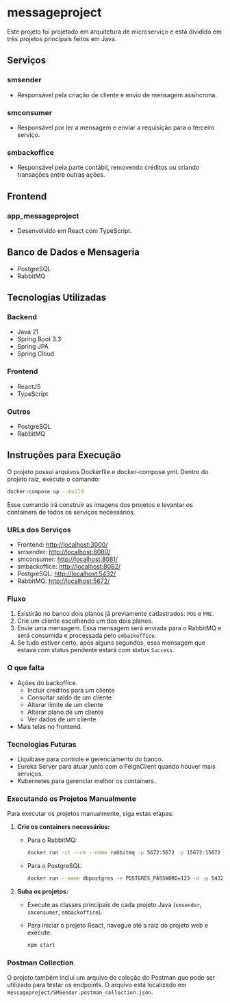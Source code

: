 # messageproject

Este projeto foi projetado em arquitetura de microserviço e está dividido em três projetos principais feitos em Java.

## Serviços

### smsender
- Responsável pela criação de cliente e envio de mensagem assíncrona.

### smconsumer
- Responsável por ler a mensagem e enviar a requisição para o terceiro serviço.

### smbackoffice
- Responsável pela parte contábil, removendo créditos ou criando transações entre outras ações.

## Frontend

### app_messageproject
- Desenvolvido em React com TypeScript.

## Banco de Dados e Mensageria

- PostgreSQL
- RabbitMQ

## Tecnologias Utilizadas

### Backend
- Java 21
- Spring Boot 3.3
- Spring JPA
- Spring Cloud

### Frontend
- ReactJS
- TypeScript

### Outros
- PostgreSQL
- RabbitMQ

## Instruções para Execução

O projeto possui arquivos Dockerfile e docker-compose.yml. Dentro do projeto raiz, execute o comando:

```sh
docker-compose up --build
```

Esse comando irá construir as imagens dos projetos e levantar os containers de todos os serviços necessários.

### URLs dos Serviços
- Frontend: [http://localhost:3000/](http://localhost:3000/)
- smsender: [http://localhost:8080/](http://localhost:8080/)
- smconsumer: [http://localhost:8081/](http://localhost:8081/)
- smbackoffice: [http://localhost:8082/](http://localhost:8082/)
- PostgreSQL: [http://localhost:5432/](http://localhost:5432/)
- RabbitMQ: [http://localhost:5672/](http://localhost:5672/)

### Fluxo
1. Existirão no banco dois planos já previamente cadastrados: `POS` e `PRE`.
2. Crie um cliente escolhendo um dos dois planos.
3. Envie uma mensagem. Essa mensagem será enviada para o RabbitMQ e será consumida e processada pelo `smbackoffice`.
4. Se tudo estiver certo, após alguns segundos, essa mensagem que estava com status pendente estará com status `Success`.

### O que falta
- Ações do backoffice.
  - Incluir creditos para um cliente
  - Consultar saldo de um cliente
  - Alterar limite de um cliente
  - Alterar plano de um cliente
  - Ver dados de um cliente
- Mais telas no frontend.

### Tecnologias Futuras
- Liquibase para controle e gerenciamento do banco.
- Eureka Server para atuar junto com o FeignClient quando houver mais serviços.
- Kubernetes para gerenciar melhor os containers.

### Executando os Projetos Manualmente

Para executar os projetos manualmente, siga estas etapas:

1. **Crie os containers necessários:**

   - Para o RabbitMQ:
     ```sh
     docker run -it --rm --name rabbitmq -p 5672:5672 -p 15672:15672 rabbitmq:3.13-management
     ```

   - Para o PostgreSQL:
     ```sh
     docker run --name dbpostgres -e POSTGRES_PASSWORD=123 -d -p 5432:5432 postgres
     ```

2. **Suba os projetos:**

   - Execute as classes principais de cada projeto Java (`smsender`, `smconsumer`, `smbackoffice`).

   - Para iniciar o projeto React, navegue até a raiz do projeto web e execute:
     ```sh
     npm start
     ```
     
### Postman Collection
O projeto também inclui um arquivo de coleção do Postman que pode ser utilizado para testar os endpoints. O arquivo está localizado em `messageproject/SMSender.postman_collection.json`.
